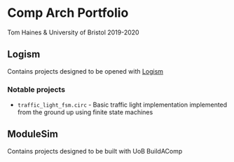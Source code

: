 # Comp Arch Portfolio

Tom Haines & University of Bristol 2019-2020

## Logism
Contains projects designed to be opened with [Logism](http://www.cburch.com/logisim/)

### Notable projects
* `traffic_light_fsm.circ` - Basic traffic light implementation implemented from the ground up using finite state machines

## ModuleSim
Contains projects designed to be built with UoB BuildAComp